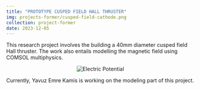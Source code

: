 ```yaml
---
title: "PROTOTYPE CUSPED FIELD HALL THRUSTER"
img: projects-former/cusped-field-cathode.png
collection: project-former
date: 2023-12-05
---
```

This research project involves the building a 40mm diameter cusped field Hall thruster. The work also entails modelling the magnetic field using COMSOL multiphysics.

<center>
<img src="/images/projects-former/cusped-field-cathode.png" alt="Electric Potential" style="width=95.0%;"/>
</center>

Currently, Yavuz Emre Kamis is working on the modeling part of this project.